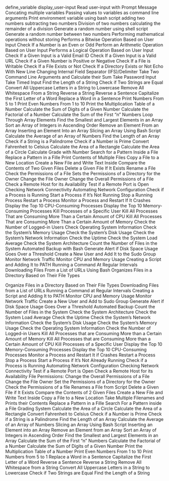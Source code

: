 define_variable
display_user-input
Read user-input with Prompt Message
Concating multiple variables
Passing values to variables as command line arguments
Print environment variable using bash script
adding two numbers
subtracting two numbers
Division of two numbers
calculating the remainder of a division
Generate a random number using shell script
Generate a random number between two numbers
Performing mathematical operations without storing
Performs a Bitwise Operation Based on User Input
Check If a Number is an Even or Odd
Perform an Arithmetic Operation Based on User Input
Performs a Logical Operation Based on User Input
Check If a Given Input is a Valid Email ID
Check If a Given Input is a Valid URL
Check if a Given Number is Positive or Negative
Check If a File is Writable
Check If a File Exists or Not
Check If a Directory Exists or Not
Echo With New Line
Changing Internal Field Separator (IFS)/Delimiter
Take Two Command Line Arguments and Calculate their Sum
Take Password Input
Take Timed Input
Find the Length of a String
Check if Two Strings are Equal
Convert All Uppercase Letters in a String to Lowercase
Remove All Whitespace From a String
Reverse a String
Reverse a Sentence
Capitalize the First Letter of a Word
Replace a Word in a Sentence
Print Numbers From 5 to 1
Print Even Numbers From 1 to 10
Print the Multiplication Table of a Number
Calculate the Sum of Digits of a Given Number
Calculate the Factorial of a Number
Calculate the Sum of the First “n” Numbers
Loop Through Array Elements
Find the Smallest and Largest Elements in an Array
Sort an Array of Integers in Ascending Order
Remove an Element From an Array
Inserting an Element Into an Array
Slicing an Array Using Bash Script
Calculate the Average of an Array of Numbers
Find the Length of an Array
Check if a String is a Palindrome
Check if a Number is Prime
Convert Fahrenheit to Celsius
Calculate the Area of a Rectangle
Calculate the Area of a Circle
Calculate Grade with Number
Search for a Pattern Inside a File
Replace a Pattern in a Fille
Print Contents of Multiple Files
Copy a File to a New Location
Create a New File and Write Text Inside
Compare the Contents of Two Given Files
Delete a Given File If It Exists
Rename a File
Check the Permissions of a File
Sets the Permissions of a Directory for the Owner
Change the File Owner
Change the Overall Permissions of a File
Check a Remote Host for its Availability
Test if a Remote Port is Open
Checking Network Connectivity
Automating Network Configuration
Check if a Process is Running
Start a Process if It’s Not Running
Stop a Running Process
Restart a Process
Monitor a Process and Restart If It Crashes
Display the Top 10 CPU-Consuming Processes
Display the Top 10 Memory-Consuming Processes
Kill Processes of a Specific User
Kill All Processes That are Consuming More Than a Certain Amount of CPU
Kill All Processes That are Consuming More Than a Certain Amount of Memory
Check the Number of Logged-in Users
Check Operating System Information
Check the System’s Memory Usage
Check the System’s Disk Usage
Check the System’s Network Information
Check the Uptime
Check the System Load Average
Check the System Architecture
Count the Number of Files in the System
Automated Backup with Bash
Generate Alert if Disk Space Usage Goes Over a Threshold
Create a New User and Add It to the Sudo Group
Monitor Network Traffic
Monitor CPU and Memory Usage
Creating a Script and Adding It to PATH
Running a Command At Regular Intervals
Downloading Files From a List of URLs Using Bash
Organizes Files in a Directory Based on Their File Types


Organize Files in a Directory Based on Their File Types
Downloading Files from a List of URLs
Running a Command at Regular Intervals
Creating a Script and Adding It to PATH
Monitor CPU and Memory Usage
Monitor Network Traffic
Create a New User and Add to Sudo Group
Generate Alert if Disk Space Usage Goes Over a Threshold
Automated Backup
Count the Number of Files in the System
Check the System Architecture
Check the System Load Average
Check the Uptime
Check the System’s Network Information
Check the System’s Disk Usage
Check the System’s Memory Usage
Check the Operating System Information
Check the Number of Logged-in Users
Kill All Processes that are Consuming More than a Certain Amount of Memory
Kill All Processes that are Consuming More than a Certain Amount of CPU
Kill Processes of a Specific User
Display the Top 10 Memory-Consuming Processes
Display the Top 10 CPU-Consuming Processes
Monitor a Process and Restart It if Crashes
Restart a Process
Stop a Process
Start a Process if It’s Not Already Running
Check if a Process is Running
Automating Network Configuration
Checking Network Connectivity
Test if a Remote Port is Open
Check a Remote Host for its Availability
File Permissions: Change the Overall Permissions of a File
Change the File Owner
Set the Permissions of a Directory for the Owner
Check the Permissions of a file
Renames a File from Script
Delete a Given File if It Exists
Compare the Contents of 2 Given Files
Create a New File and Write Text Inside
Copy a File to a New Location
Take Multiple Filenames and Prints their Contents
Replace a Pattern in a Fille
Search For a Pattern inside a File
Grading System
Calculate the Area of a Circle
Calculate the Area of a Rectangle
Convert Fahrenheit to Celsius
Check if a Number is Prime
Check if a String is a Palindrome
Find the Length of an Array
Calculate the Average of an Array of Numbers
Slicing an Array Using Bash Script
Inserting an Element into an Array
Remove an Element from an Array
Sort an Array of Integers in Ascending Order
Find the Smallest and Largest Elements in an Array
Calculate the Sum of the First “n” Numbers
Calculate the Factorial of a Number
Calculate the Sum of Digits of a Given Number
Print the Multiplication Table of a Number
Print Even Numbers From 1 to 10
Print Numbers from 5 to 1
Replace a Word in a Sentence
Capitalize the First Letter of a Word
Reverse a Sentence
Reverse a String
Remove All Whitespace from a String
Convert All Uppercase Letters in a String to Lowercase
Check if Two Strings are Equal
Find the Length of a String